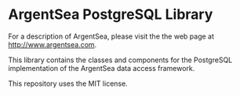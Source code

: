 ﻿# ArgentSea PostgreSQL Library

For a description of ArgentSea, please visit the the web page at http://www.argentsea.com.

This library contains the classes and components for the PostgreSQL implementation of the ArgentSea data access framework.

This repository uses the MIT license.